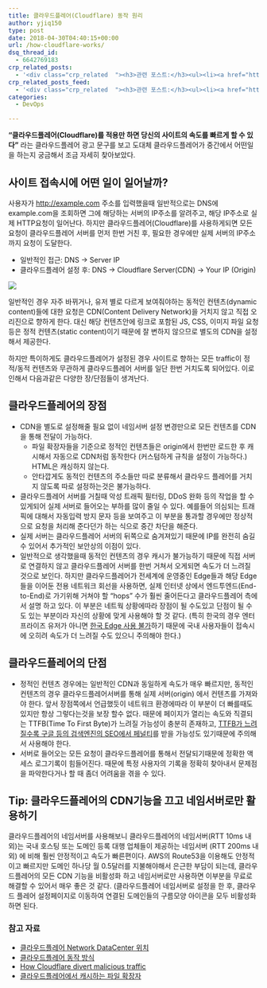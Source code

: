 ```yaml
---
title: 클라우드플레어(Cloudflare) 동작 원리
author: yjiq150
type: post
date: 2018-04-30T04:40:15+00:00
url: /how-cloudflare-works/
dsq_thread_id:
  - 6642769183
crp_related_posts:
  - '<div class="crp_related  "><h3>관련 포스트:</h3><ul><li><a href="https://www.letmecompile.com/verify-domain-setting-changes/"     class="post-701"><span class="crp_title">도메인 설정 변경 확인 명령어</span></a></li><li><a href="https://www.letmecompile.com/mysql-innodb-lock-deadlock/"     class="post-763"><span class="crp_title">MySQL InnoDB lock & deadlock 이해하기</span></a></li><li><a href="https://www.letmecompile.com/pake-srp-protocol/"     class="post-802"><span class="crp_title">PAKE와 SRP Protocol을 이용한 인증</span></a></li><li><a href="https://www.letmecompile.com/chrome-extension-with-react/"     class="post-776"><span class="crp_title">크롬 익스텐션 개발 + 리액트 적용하기</span></a></li><li><a href="https://www.letmecompile.com/mac-app-recommendation-for-developer/"     class="post-836"><span class="crp_title">개발자를 위한 필수 맥 앱(Mac App) 10선</span></a></li></ul><div class="crp_clear"></div></div>'
crp_related_posts_feed:
  - '<div class="crp_related  "><h3>관련 포스트:</h3><ul><li><a href="https://www.letmecompile.com/verify-domain-setting-changes/"     class="post-701"><span class="crp_title">도메인 설정 변경 확인 명령어</span></a></li><li><a href="https://www.letmecompile.com/mysql-innodb-lock-deadlock/"     class="post-763"><span class="crp_title">MySQL InnoDB lock & deadlock 이해하기</span></a></li><li><a href="https://www.letmecompile.com/pake-srp-protocol/"     class="post-802"><span class="crp_title">PAKE와 SRP Protocol을 이용한 인증</span></a></li><li><a href="https://www.letmecompile.com/chrome-extension-with-react/"     class="post-776"><span class="crp_title">크롬 익스텐션 개발 + 리액트 적용하기</span></a></li><li><a href="https://www.letmecompile.com/mac-app-recommendation-for-developer/"     class="post-836"><span class="crp_title">개발자를 위한 필수 맥 앱(Mac App) 10선</span></a></li></ul><div class="crp_clear"></div></div>'
categories:
  - DevOps

---
```

**&#8220;클라우드플레어(Cloudflare)를 적용만 하면 당신의 사이트의 속도를 빠르게 할 수 있다&#8221;** 라는 클라우드플레어 광고 문구를 보고 도대체 클라우드플레어가 중간에서 어떤일을 하는지 궁금해서 조금 자세히 찾아보았다.

## 사이트 접속시에 어떤 일이 일어날까?

사용자가 http://example.com 주소를 입력했을때 일반적으로는 DNS에 example.com을 조회하면 그에 해당하는 서버의 IP주소를 알려주고, 해당 IP주소로 실제 HTTP요청이 일어난다. 하지만 클라우드플레어(Cloudflare)를 사용하게되면 모든 요청이 클라우드플레어 서버를 먼저 한번 거친 후, 필요한 경우에만 실제 서버의 IP주소까지 요청이 도달한다.

  * 일반적인 접근: DNS -> Server IP
  * 클라우드플레어 설정 후: DNS -> Cloudflare Server(CDN) -> Your IP (Origin)

![][1] 

일반적인 경우 자주 바뀌거나, 유저 별로 다르게 보여줘야하는 동적인 컨텐츠(dynamic content)들에 대한 요청은 CDN(Content Delivery Network)을 거치지 않고 직접 오리진으로 향하게 한다. 대신 해당 컨텐츠안에 링크로 포함된 JS, CSS, 이미지 파일 요청 등은 정적 컨텐츠(static content)이기 때문에 잘 변하지 않으므로 별도의 CDN을 설정해서 제공한다.

하지만 특이하게도 클라우드플레어가 설정된 경우 사이트로 향하는 모든 traffic이 정적/동적 컨텐츠와 무관하게 클라우드플레어 서버를 일단 한번 거치도록 되어있다. 이로 인해서 다음과같은 다양한 장/단점들이 생겨난다.

## 클라우드플레어의 장점

  * CDN을 별도로 설정해줄 필요 없이 네임서버 설정 변경만으로 모든 컨텐츠를 CDN을 통해 전달이 가능하다. 
      * 파일 확장자들을 기준으로 정적인 컨텐츠들은 origin에서 한번만 로드한 후 캐시해서 자동으로 CDN처럼 동작한다 (커스텀하게 규칙을 설정이 가능하다.) HTML은 캐싱하지 않는다.
      * 안타깝게도 동적인 컨텐츠의 주소들만 따로 분류해서 클라우드 플레어를 거치지 않도록 따로 설정하는것은 불가능하다.
  * 클라우드플레어 서버를 거칠때 악성 트래픽 필터링, DDoS 완화 등의 작업을 할 수 있게되어 실제 서버로 들어오는 부하를 많이 줄일 수 있다. 예를들어 의심되는 트래픽에 대해서 자동입력 방지 문자 등을 보여주고 이 부분을 통과할 경우에만 정상적으로 요청을 처리해 준다던가 하는 식으로 중간 차단을 해준다.
  * 실제 서버는 클라우드플레어 서버의 뒤쪽으로 숨겨져있기 때문에 IP를 완전히 숨길 수 있어서 추가적인 보안상의 이점이 있다.
  * 일반적으로 생각했을때 동적인 컨텐츠의 경우 캐시가 불가능하기 때문에 직접 서버로 연결하지 않고 클라우드플레어 서버를 한번 거쳐서 오게되면 속도가 더 느려질 것으로 보인다. 하지만 클라우드플레어가 전세계에 운영중인 Edge들과 해당 Edge들을 이어둔 전용 네트워크 회선을 사용하면, 실제 인터넷 상에서 엔드투엔드(End-to-End)로 가기위해 거쳐야 할 &#8220;hops&#8221; 수가 훨씬 줄어든다고 클라우드플레어 측에서 설명 하고 있다. 이 부분은 네트웍 상황에따라 장점이 될 수도있고 단점이 될 수도 있는 부분이라 자신의 상황에 맞게 사용해야 할 것 같다. (특히 한국의 경우 엔터프라이즈 유저가 아니면 [한국 Edge 사용 불가][2]하기 때문에 국내 사용자들이 접속시에 오히려 속도가 더 느려질 수도 있으니 주의해야 한다.)

## 클라우드플레어의 단점

  * 정적인 컨텐츠 경우에는 일반적인 CDN과 동일하게 속도가 매우 빠르지만, 동적인 컨텐츠의 경우 클라우드플레어서버를 통해 실제 서버(origin) 에서 컨텐츠를 가져와야 한다. 앞서 장점쪽에서 언급했듯이 네트워크 환경에따라 이 부분이 더 빠를때도 있지만 항상 그렇다는것을 보장 할수 없다. 때문에 페이지가 열리는 속도와 직결되는 TTFB(Time To First Byte)가 느려질 가능성이 충분히 존재하고, [TTFB가 느려질수록 구글 등의 검색엔진의 SEO에서 페널티][3]를 받을 가능성도 있기때문에 주의해서 사용해야 한다.
  * 서버로 들어오는 모든 요청이 클라우드플레어를 통해서 전달되기때문에 정확한 액세스 로그기록이 힘들어진다. 때문에 특정 사용자의 기록을 정확히 찾아내서 문제점을 파악한다거나 할 때 좀더 어려움을 겪을 수 있다.

## Tip: 클라우드플레어의 CDN기능을 끄고 네임서버로만 활용하기

클라우드플레어의 네임서버를 사용해보니 클라우드플레어의 네임서버(RTT 10ms 내외)는 국내 호스팅 또는 도메인 등록 대행 업체들이 제공하는 네임서버 (RTT 200ms 내외) 에 비해 훨씬 안정적이고 속도가 빠른편이다. AWS의 Route53을 이용해도 안정적이고 빠르지만 도메인 하나당 월 0.5달러를 지불해야해서 은근한 부담이 되는데, 클라우드플레어의 모든 CDN 기능을 비활성화 하고 네임서버로만 사용하면 이부분을 무료로 해결할 수 있어서 매우 좋은 것 같다. (클라우드플레어 네임서버로 설정을 한 후, 클라우드 플레어 설정페이지로 이동하여 연결된 도메인들의 구름모양 아이콘을 모두 비활성화하면 된다.

### 참고 자료

  * [클라우드플레어 Network DataCenter 위치][4]
  * [클라우드플레어 동작 방식][5] 
  * [How Cloudflare divert malicious traffic][6]
  * [클라우드플레어에서 캐시하는 파일 확장자][7]

 [1]: https://support.cloudflare.com/hc/en-us/article_attachments/201742508/overview.png
 [2]: http://ryush00.tistory.com/448
 [3]: https://moz.com/blog/improving-search-rank-by-optimizing-your-time-to-first-byte
 [4]: https://www.cloudflare.com/network/
 [5]: https://support.cloudflare.com/hc/en-us/articles/205177068-Step-1-How-does-Cloudflare-work-
 [6]: https://www.quora.com/How-does-Cloudflare-work-Does-CloudFlare-just-divert-malicious-traffic
 [7]: https://support.cloudflare.com/hc/en-us/articles/200172516-Which-file-extensions-does-Cloudflare-cache-for-static-content-